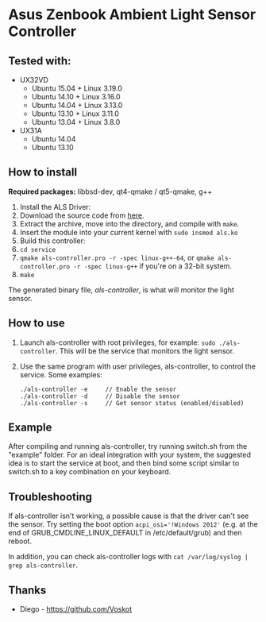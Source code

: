 Asus Zenbook Ambient Light Sensor Controller
============================================

Tested with:
------------
 * UX32VD
   * Ubuntu 15.04 + Linux 3.19.0
   * Ubuntu 14.10 + Linux 3.16.0
   * Ubuntu 14.04 + Linux 3.13.0
   * Ubuntu 13.10 + Linux 3.11.0
   * Ubuntu 13.04 + Linux 3.8.0
 * UX31A
   * Ubuntu 14.04
   * Ubuntu 13.10

How to install
--------------

**Required packages:** libbsd-dev, qt4-qmake / qt5-qmake, g++

 1. Install the ALS Driver:
   1. Download the source code from [here](https://github.com/danieleds/als).
   2. Extract the archive, move into the directory, and compile with `make`.
   3. Insert the module into your current kernel with `sudo insmod als.ko`
 2. Build this controller:
   1. `cd service`
   2. `qmake als-controller.pro -r -spec linux-g++-64`, or `qmake als-controller.pro -r -spec linux-g++` if you're on a 32-bit system.
   3. `make`
   
The generated binary file, *als-controller*, is what will monitor the light sensor.

How to use
----------
 1. Launch als-controller with root privileges, for example: `sudo ./als-controller`. This will be the service that monitors the light sensor.
 2. Use the same program with user privileges, als-controller, to control the service. Some examples:
    
        ./als-controller -e     // Enable the sensor
        ./als-controller -d     // Disable the sensor
        ./als-controller -s     // Get sensor status (enabled/disabled)

Example
-------
After compiling and running als-controller, try running switch.sh from the "example" folder.
For an ideal integration with your system, the suggested idea is to start the service at boot,
and then bind some script similar to switch.sh to a key combination on your keyboard.

Troubleshooting
---------------
If als-controller isn't working, a possible cause is that the driver can't see the sensor. Try setting the boot option `acpi_osi='!Windows 2012'` (e.g. at the end of GRUB_CMDLINE_LINUX_DEFAULT in /etc/default/grub) and then reboot.

In addition, you can check als-controller logs with `cat /var/log/syslog | grep als-controller`.

Thanks
------
 * Diego - https://github.com/Voskot
